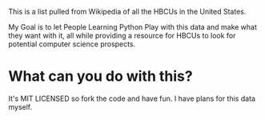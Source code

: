 This is a list pulled from Wikipedia of all the HBCUs in the United States.

My Goal is to let People Learning Python Play with this data and make what they want with it, all while providing a resource for HBCUs to look for potential computer science prospects.

# What can you do with this?
It's MIT LICENSED so fork the code and have fun. I have plans for this data myself.
